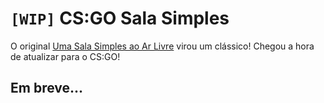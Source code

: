 
# `[WIP]` CS:GO Sala Simples

O original [Uma Sala Simples ao Ar Livre](http://arquivo.mataleone.com/php/main.php?page=tut&cat=tut&id=3) virou um clássico! Chegou a hora de atualizar para o CS:GO!

## Em breve...

